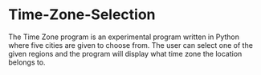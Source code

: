 # Time-Zone-Selection
The Time Zone program is an experimental program written in Python where five cities are given to choose from. The user can select one of the given regions and the program will display what time zone the location belongs to.
